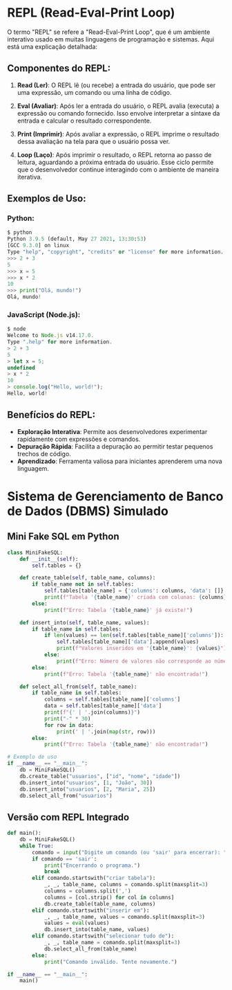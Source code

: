 # REPL (Read-Eval-Print Loop)

O termo "REPL" se refere a "Read-Eval-Print Loop", que é um ambiente interativo usado em muitas linguagens de programação e sistemas. Aqui está uma explicação detalhada:

## Componentes do REPL:

1. **Read (Ler)**: O REPL lê (ou recebe) a entrada do usuário, que pode ser uma expressão, um comando ou uma linha de código.

2. **Eval (Avaliar)**: Após ler a entrada do usuário, o REPL avalia (executa) a expressão ou comando fornecido. Isso envolve interpretar a sintaxe da entrada e calcular o resultado correspondente.

3. **Print (Imprimir)**: Após avaliar a expressão, o REPL imprime o resultado dessa avaliação na tela para que o usuário possa ver.

4. **Loop (Laço)**: Após imprimir o resultado, o REPL retorna ao passo de leitura, aguardando a próxima entrada do usuário. Esse ciclo permite que o desenvolvedor continue interagindo com o ambiente de maneira iterativa.

## Exemplos de Uso:

### Python:

```python
$ python
Python 3.9.5 (default, May 27 2021, 13:30:53)
[GCC 9.3.0] on linux
Type "help", "copyright", "credits" or "license" for more information.
>>> 2 + 3
5
>>> x = 5
>>> x * 2
10
>>> print("Olá, mundo!")
Olá, mundo!
```

### JavaScript (Node.js):

```javascript
$ node
Welcome to Node.js v14.17.0.
Type ".help" for more information.
> 2 + 3
5
> let x = 5;
undefined
> x * 2
10
> console.log("Hello, world!");
Hello, world!
```

## Benefícios do REPL:

- **Exploração Interativa**: Permite aos desenvolvedores experimentar rapidamente com expressões e comandos.
- **Depuração Rápida**: Facilita a depuração ao permitir testar pequenos trechos de código.
- **Aprendizado**: Ferramenta valiosa para iniciantes aprenderem uma nova linguagem.

# Sistema de Gerenciamento de Banco de Dados (DBMS) Simulado

## Mini Fake SQL em Python

```python
class MiniFakeSQL:
    def __init__(self):
        self.tables = {}

    def create_table(self, table_name, columns):
        if table_name not in self.tables:
            self.tables[table_name] = {'columns': columns, 'data': []}
            print(f"Tabela '{table_name}' criada com colunas: {columns}")
        else:
            print(f"Erro: Tabela '{table_name}' já existe!")

    def insert_into(self, table_name, values):
        if table_name in self.tables:
            if len(values) == len(self.tables[table_name]['columns']):
                self.tables[table_name]['data'].append(values)
                print(f"Valores inseridos em '{table_name}': {values}")
            else:
                print(f"Erro: Número de valores não corresponde ao número de colunas em '{table_name}'!")
        else:
            print(f"Erro: Tabela '{table_name}' não encontrada!")

    def select_all_from(self, table_name):
        if table_name in self.tables:
            columns = self.tables[table_name]['columns']
            data = self.tables[table_name]['data']
            print(f"{' | '.join(columns)}")
            print("-" * 30)
            for row in data:
                print(' | '.join(map(str, row)))
        else:
            print(f"Erro: Tabela '{table_name}' não encontrada!")

# Exemplo de uso
if __name__ == "__main__":
    db = MiniFakeSQL()
    db.create_table("usuarios", ["id", "nome", "idade"])
    db.insert_into("usuarios", [1, "João", 30])
    db.insert_into("usuarios", [2, "Maria", 25])
    db.select_all_from("usuarios")
```

## Versão com REPL Integrado

```python
def main():
    db = MiniFakeSQL()
    while True:
        comando = input("Digite um comando (ou 'sair' para encerrar): ").strip().lower()
        if comando == 'sair':
            print("Encerrando o programa.")
            break
        elif comando.startswith("criar tabela"):
            _, _, table_name, columns = comando.split(maxsplit=3)
            columns = columns.split(',')
            columns = [col.strip() for col in columns]
            db.create_table(table_name, columns)
        elif comando.startswith("inserir em"):
            _, _, table_name, values = comando.split(maxsplit=3)
            values = eval(values)
            db.insert_into(table_name, values)
        elif comando.startswith("selecionar tudo de"):
            _, _, table_name = comando.split(maxsplit=3)
            db.select_all_from(table_name)
        else:
            print("Comando inválido. Tente novamente.")

if __name__ == "__main__":
    main()
```

